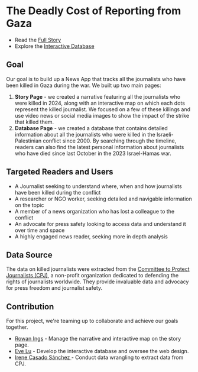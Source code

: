 # The Deadly Cost of Reporting from Gaza
- Read the [Full Story](https://gaza-reporters.github.io/)
- Explore the [Interactive Database](https://gaza-reporters.github.io/database/)

## Goal
Our goal is to build up a News App that tracks all the journalists who have been killed in Gaza during the war. We built up two main pages: 
1) **Story Page** - we created a narrative featuring all the journalists who were killed in 2024, along with an interactive map on which each dots represent the killed journalist. We focused on a few of these killings and use video news or social media images to show the impact of the strike that killed them.
2) **Database Page** -  we created a database that contains detailed information about all the journalists who were killed in the Israeli-Palestinian conflict since 2000. By searching through the timeline, readers can also find the latest personal information about journalists who have died since last October in the 2023 Israel-Hamas war.

## Targeted Readers and Users
- A Journalist seeking to understand where, when and how journalists have been killed during the conflict
- A researcher or NGO worker, seeking detailed and navigable information on the topic
- A member of a news organization who has lost a colleague to the conflict 
- An advocate for press safety looking to access data and understand it over time and space
- A highly engaged news reader, seeking more in depth analysis

## Data Source
The data on killed journalists were extracted from the [Committee to Protect Journalists (CPJ)](https://cpj.org/), a non-profit organization dedicated to defending the rights of journalists worldwide. They provide invaluable data and advocacy for press freedom and journalist safety.

## Contribution
For this project, we're teaming up to collaborate and achieve our goals together. 
- [Rowan Ings](https://journalism.stanford.edu/people/rowan-ings) - Manage the narrative and interactive map on the story page.
- [Eve Lu](https://journalism.stanford.edu/people/eve-yi-lu) - Develop the interactive database and oversee the web design.
- [Irene Casado Sánchez ](https://twitter.com/irencs?lang=en) - Conduct data wrangling to extract data from CPJ.
